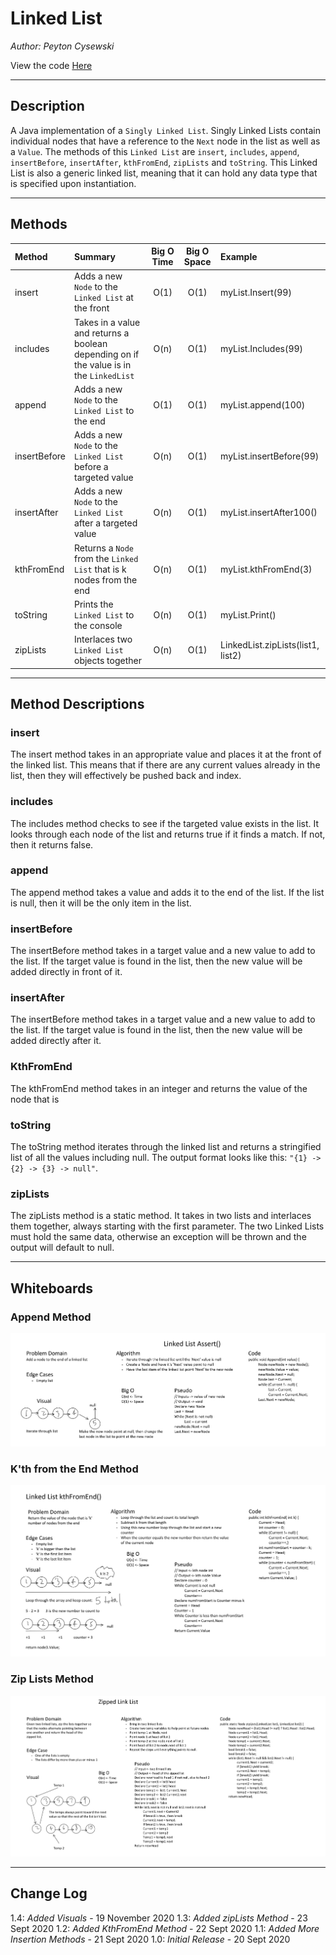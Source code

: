 # Linked List

*Author: Peyton Cysewski*

View the code [Here](../../../java/dsas/linkedlist)

---

## Description

A Java implementation of a `Singly Linked List`. Singly Linked Lists contain individual nodes that have a reference to the `Next` node in the list as well as a `Value`. The methods of this `Linked List` are `insert`, `includes`, `append`, `insertBefore`, `insertAfter`, `kthFromEnd`, `zipLists` and `toString`. This Linked List is also a generic linked list, meaning that it can hold any data type that is specified upon instantiation.


---

## Methods

| Method | Summary | Big O Time | Big O Space | Example | 
| :----------- | :----------- | :-------------: | :-------------: | :----------- |
| insert | Adds a new `Node` to the `Linked List` at the front | O(1) | O(1) | myList.Insert(99) |
| includes | Takes in a value and returns a boolean depending on if the value is in the `LinkedList` | O(n) | O(1) | myList.Includes(99) |
| append | Adds a new `Node` to the `Linked List` to the end | O(1) | O(1) | myList.append(100) |
| insertBefore | Adds a new `Node` to the `Linked List` before a targeted value | O(n) | O(1) | myList.insertBefore(99) |
| insertAfter | Adds a new `Node` to the `Linked List` after a targeted value | O(n) | O(1) | myList.insertAfter100() |
| kthFromEnd | Returns a `Node` from the `Linked List` that is k nodes from the end | O(n) | O(1) | myList.kthFromEnd(3) |
| toString | Prints the `Linked List` to the console | O(n) | O(1) | myList.Print() |
| zipLists | Interlaces two `Linked List` objects together | O(n) | O(1) | LinkedList.zipLists(list1, list2) |


---

## Method Descriptions

### insert
The insert method takes in an appropriate value and places it at the front of the linked list. This means that if there are any current values already in the list, then they will effectively be pushed back and index.

### includes
The includes method checks to see if the targeted value exists in the list. It looks through each node of the list and returns true if it finds a match. If not, then it returns false.

### append
The append method takes a value and adds it to the end of the list. If the list is null, then it will be the only item in the list.

### insertBefore
The insertBefore method takes in a target value and a new value to add to the list. If the target value is found in the list, then the new value will be added directly in front of it.

### insertAfter
The insertBefore method takes in a target value and a new value to add to the list. If the target value is found in the list, then the new value will be added directly after it.

### KthFromEnd
The kthFromEnd method takes in an integer and returns the value of the node that is 

### toString
The toString method iterates through the linked list and returns a stringified list of all the values including null. The output format looks like this: `"{1} -> {2} -> {3} -> null"`.

### zipLists
The zipLists method is a static method. It takes in two lists and interlaces them together, always starting with the first parameter. The two Linked Lists must hold the same data, otherwise an exception will be thrown and the output will default to null.

---


## Whiteboards

### Append Method
![Append](./assets/AppendWhiteboard.png)

### K'th from the End Method
![Append](./assets/kthFromEndWhiteboard.png)

### Zip Lists Method
![Zipped Linked List Whiteboard](./assets/ZippedListWhiteboard.png)


---

## Change Log
1.4: *Added Visuals* - 19 November 2020
1.3: *Added zipLists Method* - 23 Sept 2020
1.2: *Added KthFromEnd Method* - 22 Sept 2020
1.1: *Added More Insertion Methods* - 21 Sept 2020
1.0: *Initial Release* - 20 Sept 2020